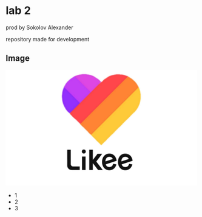 # lab 2

prod by Sokolov Alexander

repository made for development

## Image

 
![like](/image/like.jpg)


- 1
- 2
- 3